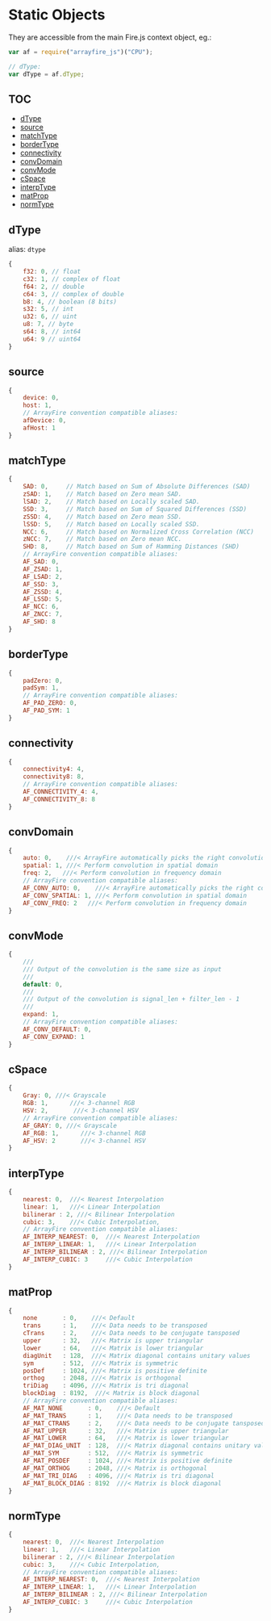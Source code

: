 # Static Objects

They are accessible from the main Fire.js context object, eg.:

```js
var af = require("arrayfire_js")("CPU");

// dType:
var dType = af.dType;
```

## TOC

<!-- START doctoc generated TOC please keep comment here to allow auto update -->
<!-- DON'T EDIT THIS SECTION, INSTEAD RE-RUN doctoc TO UPDATE -->


- [dType](#dtype)
- [source](#source)
- [matchType](#matchtype)
- [borderType](#bordertype)
- [connectivity](#connectivity)
- [convDomain](#convdomain)
- [convMode](#convmode)
- [cSpace](#cspace)
- [interpType](#interptype)
- [matProp](#matprop)
- [normType](#normtype)

<!-- END doctoc generated TOC please keep comment here to allow auto update -->

## dType

alias: `dtype`

```js
{
    f32: 0, // float
    c32: 1, // complex of float
    f64: 2, // double
    c64: 3, // complex of double
    b8: 4, // boolean (8 bits)
    s32: 5, // int
    u32: 6, // uint
    u8: 7, // byte
    s64: 8, // int64    
    u64: 9 // uint64
}
```

## source

```js
{
    device: 0,
    host: 1,
    // ArrayFire convention compatible aliases:
    afDevice: 0,  
    afHost: 1
}
```

## matchType

```js
{
    SAD: 0,     // Match based on Sum of Absolute Differences (SAD)
    zSAD: 1,    // Match based on Zero mean SAD.
    lSAD: 2,    // Match based on Locally scaled SAD.
    SSD: 3,     // Match based on Sum of Squared Differences (SSD)
    zSSD: 4,    // Match based on Zero mean SSD.
    lSSD: 5,    // Match based on Locally scaled SSD.
    NCC: 6,     // Match based on Normalized Cross Correlation (NCC)
    zNCC: 7,    // Match based on Zero mean NCC.
    SHD: 8,     // Match based on Sum of Hamming Distances (SHD)
    // ArrayFire convention compatible aliases:
    AF_SAD: 0,
    AF_ZSAD: 1,
    AF_LSAD: 2,
    AF_SSD: 3,
    AF_ZSSD: 4,
    AF_LSSD: 5,
    AF_NCC: 6,
    AF_ZNCC: 7,
    AF_SHD: 8
}
```

## borderType

```js
{
    padZero: 0,
    padSym: 1,
    // ArrayFire convention compatible aliases:
    AF_PAD_ZERO: 0,
    AF_PAD_SYM: 1
}
```

## connectivity

```js
{
    connectivity4: 4,
    connectivity8: 8,
    // ArrayFire convention compatible aliases:
    AF_CONNECTIVITY_4: 4,
    AF_CONNECTIVITY_8: 8
}
```

## convDomain

```js
{
    auto: 0,    ///< ArrayFire automatically picks the right convolution algorithm
    spatial: 1, ///< Perform convolution in spatial domain
    freq: 2,   ///< Perform convolution in frequency domain
    // ArrayFire convention compatible aliases:
    AF_CONV_AUTO: 0,    ///< ArrayFire automatically picks the right convolution algorithm
    AF_CONV_SPATIAL: 1, ///< Perform convolution in spatial domain
    AF_CONV_FREQ: 2   ///< Perform convolution in frequency domain
}
```

## convMode

```js
{
    ///
    /// Output of the convolution is the same size as input
    ///
    default: 0,
    ///
    /// Output of the convolution is signal_len + filter_len - 1
    ///
    expand: 1,
    // ArrayFire convention compatible aliases:
    AF_CONV_DEFAULT: 0,
    AF_CONV_EXPAND: 1
}
```

## cSpace

```js
{
    Gray: 0, ///< Grayscale
    RGB: 1,      ///< 3-channel RGB
    HSV: 2,       ///< 3-channel HSV
    // ArrayFire convention compatible aliases:
    AF_GRAY: 0, ///< Grayscale
    AF_RGB: 1,      ///< 3-channel RGB
    AF_HSV: 2       ///< 3-channel HSV
}
```

## interpType

```js
{
    nearest: 0,  ///< Nearest Interpolation
    linear: 1,   ///< Linear Interpolation
    bilinerar : 2, ///< Bilinear Interpolation
    cubic: 3,    ///< Cubic Interpolation,
    // ArrayFire convention compatible aliases:
    AF_INTERP_NEAREST: 0,  ///< Nearest Interpolation
    AF_INTERP_LINEAR: 1,   ///< Linear Interpolation
    AF_INTERP_BILINEAR : 2, ///< Bilinear Interpolation
    AF_INTERP_CUBIC: 3     ///< Cubic Interpolation
}
```

## matProp

```js
{
    none       : 0,    ///< Default
    trans      : 1,    ///< Data needs to be transposed
    cTrans     : 2,    ///< Data needs to be conjugate tansposed
    upper      : 32,   ///< Matrix is upper triangular
    lower      : 64,   ///< Matrix is lower triangular
    diagUnit   : 128,  ///< Matrix diagonal contains unitary values
    sym        : 512,  ///< Matrix is symmetric
    posDef     : 1024, ///< Matrix is positive definite
    orthog     : 2048, ///< Matrix is orthogonal
    triDiag    : 4096, ///< Matrix is tri diagonal
    blockDiag  : 8192,  ///< Matrix is block diagonal
    // ArrayFire convention compatible aliases:
    AF_MAT_NONE       : 0,    ///< Default
    AF_MAT_TRANS      : 1,    ///< Data needs to be transposed
    AF_MAT_CTRANS     : 2,    ///< Data needs to be conjugate tansposed
    AF_MAT_UPPER      : 32,   ///< Matrix is upper triangular
    AF_MAT_LOWER      : 64,   ///< Matrix is lower triangular
    AF_MAT_DIAG_UNIT  : 128,  ///< Matrix diagonal contains unitary values
    AF_MAT_SYM        : 512,  ///< Matrix is symmetric
    AF_MAT_POSDEF     : 1024, ///< Matrix is positive definite
    AF_MAT_ORTHOG     : 2048, ///< Matrix is orthogonal
    AF_MAT_TRI_DIAG   : 4096, ///< Matrix is tri diagonal
    AF_MAT_BLOCK_DIAG : 8192  ///< Matrix is block diagonal
}
```

## normType

```js
{
    nearest: 0,  ///< Nearest Interpolation
    linear: 1,   ///< Linear Interpolation
    bilinerar : 2, ///< Bilinear Interpolation
    cubic: 3,    ///< Cubic Interpolation,
    // ArrayFire convention compatible aliases:
    AF_INTERP_NEAREST: 0,  ///< Nearest Interpolation
    AF_INTERP_LINEAR: 1,   ///< Linear Interpolation
    AF_INTERP_BILINEAR : 2, ///< Bilinear Interpolation
    AF_INTERP_CUBIC: 3     ///< Cubic Interpolation
}
```